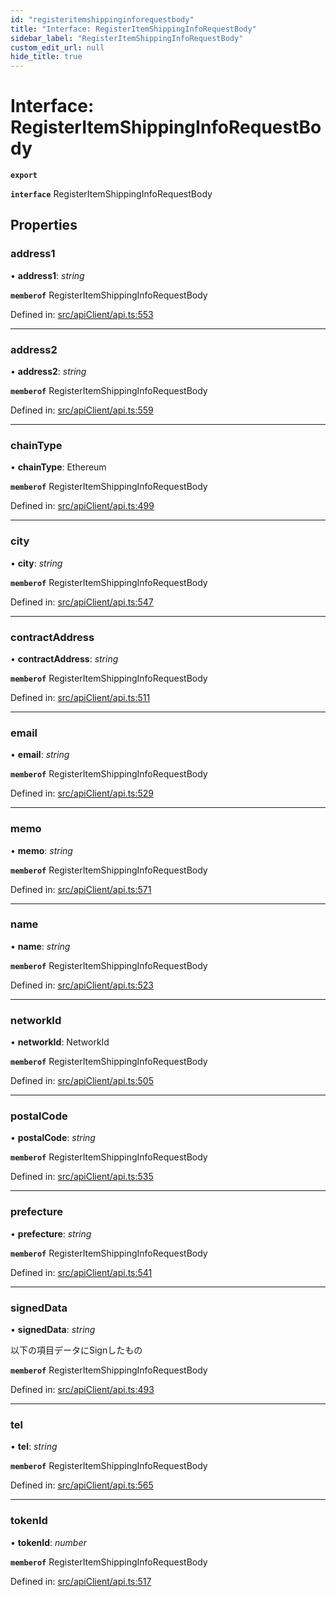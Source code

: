 ```yaml
---
id: "registeritemshippinginforequestbody"
title: "Interface: RegisterItemShippingInfoRequestBody"
sidebar_label: "RegisterItemShippingInfoRequestBody"
custom_edit_url: null
hide_title: true
---
```


# Interface: RegisterItemShippingInfoRequestBody

**`export`** 

**`interface`** RegisterItemShippingInfoRequestBody

## Properties

### address1

• **address1**: *string*

**`memberof`** RegisterItemShippingInfoRequestBody

Defined in: [src/apiClient/api.ts:553](https://github.com/KyuzanInc/annapurna-sdk-js/blob/75820fc/src/apiClient/api.ts#L553)

___

### address2

• **address2**: *string*

**`memberof`** RegisterItemShippingInfoRequestBody

Defined in: [src/apiClient/api.ts:559](https://github.com/KyuzanInc/annapurna-sdk-js/blob/75820fc/src/apiClient/api.ts#L559)

___

### chainType

• **chainType**: Ethereum

**`memberof`** RegisterItemShippingInfoRequestBody

Defined in: [src/apiClient/api.ts:499](https://github.com/KyuzanInc/annapurna-sdk-js/blob/75820fc/src/apiClient/api.ts#L499)

___

### city

• **city**: *string*

**`memberof`** RegisterItemShippingInfoRequestBody

Defined in: [src/apiClient/api.ts:547](https://github.com/KyuzanInc/annapurna-sdk-js/blob/75820fc/src/apiClient/api.ts#L547)

___

### contractAddress

• **contractAddress**: *string*

**`memberof`** RegisterItemShippingInfoRequestBody

Defined in: [src/apiClient/api.ts:511](https://github.com/KyuzanInc/annapurna-sdk-js/blob/75820fc/src/apiClient/api.ts#L511)

___

### email

• **email**: *string*

**`memberof`** RegisterItemShippingInfoRequestBody

Defined in: [src/apiClient/api.ts:529](https://github.com/KyuzanInc/annapurna-sdk-js/blob/75820fc/src/apiClient/api.ts#L529)

___

### memo

• **memo**: *string*

**`memberof`** RegisterItemShippingInfoRequestBody

Defined in: [src/apiClient/api.ts:571](https://github.com/KyuzanInc/annapurna-sdk-js/blob/75820fc/src/apiClient/api.ts#L571)

___

### name

• **name**: *string*

**`memberof`** RegisterItemShippingInfoRequestBody

Defined in: [src/apiClient/api.ts:523](https://github.com/KyuzanInc/annapurna-sdk-js/blob/75820fc/src/apiClient/api.ts#L523)

___

### networkId

• **networkId**: NetworkId

**`memberof`** RegisterItemShippingInfoRequestBody

Defined in: [src/apiClient/api.ts:505](https://github.com/KyuzanInc/annapurna-sdk-js/blob/75820fc/src/apiClient/api.ts#L505)

___

### postalCode

• **postalCode**: *string*

**`memberof`** RegisterItemShippingInfoRequestBody

Defined in: [src/apiClient/api.ts:535](https://github.com/KyuzanInc/annapurna-sdk-js/blob/75820fc/src/apiClient/api.ts#L535)

___

### prefecture

• **prefecture**: *string*

**`memberof`** RegisterItemShippingInfoRequestBody

Defined in: [src/apiClient/api.ts:541](https://github.com/KyuzanInc/annapurna-sdk-js/blob/75820fc/src/apiClient/api.ts#L541)

___

### signedData

• **signedData**: *string*

以下の項目データにSignしたもの

**`memberof`** RegisterItemShippingInfoRequestBody

Defined in: [src/apiClient/api.ts:493](https://github.com/KyuzanInc/annapurna-sdk-js/blob/75820fc/src/apiClient/api.ts#L493)

___

### tel

• **tel**: *string*

**`memberof`** RegisterItemShippingInfoRequestBody

Defined in: [src/apiClient/api.ts:565](https://github.com/KyuzanInc/annapurna-sdk-js/blob/75820fc/src/apiClient/api.ts#L565)

___

### tokenId

• **tokenId**: *number*

**`memberof`** RegisterItemShippingInfoRequestBody

Defined in: [src/apiClient/api.ts:517](https://github.com/KyuzanInc/annapurna-sdk-js/blob/75820fc/src/apiClient/api.ts#L517)

